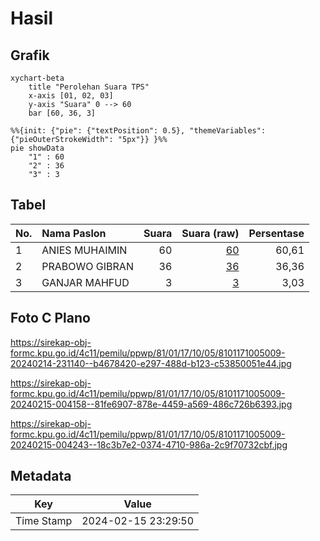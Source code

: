 # Hasil

## Grafik

```mermaid
xychart-beta
    title "Perolehan Suara TPS"
    x-axis [01, 02, 03]
    y-axis "Suara" 0 --> 60
    bar [60, 36, 3]
```

```mermaid
%%{init: {"pie": {"textPosition": 0.5}, "themeVariables": {"pieOuterStrokeWidth": "5px"}} }%%
pie showData
    "1" : 60
    "2" : 36
    "3" : 3
```

## Tabel

| No. | Nama Paslon    | Suara | Suara (raw) | Persentase |
|:--- |:-------------- | -----:| -----------:| ----------:|
| 1   | ANIES MUHAIMIN | 60    | [60][p-1]   | 60,61      |
| 2   | PRABOWO GIBRAN | 36    | [36][p-2]   | 36,36      |
| 3   | GANJAR MAHFUD  | 3     | [3][p-3]    | 3,03       |


[p-1]: https://github.com/gigit-pemilu/pemilu-2024-81-maluku/blob/main/pilpres/hitung-suara/sub/81-maluku/sub/01-maluku-tengah/sub/17-kota-masohi/sub/1005-letwaru/sub/009-tps/sub/paslon-1.txt
[p-2]: https://github.com/gigit-pemilu/pemilu-2024-81-maluku/blob/main/pilpres/hitung-suara/sub/81-maluku/sub/01-maluku-tengah/sub/17-kota-masohi/sub/1005-letwaru/sub/009-tps/sub/paslon-2.txt
[p-3]: https://github.com/gigit-pemilu/pemilu-2024-81-maluku/blob/main/pilpres/hitung-suara/sub/81-maluku/sub/01-maluku-tengah/sub/17-kota-masohi/sub/1005-letwaru/sub/009-tps/sub/paslon-3.txt

## Foto C Plano

https://sirekap-obj-formc.kpu.go.id/4c11/pemilu/ppwp/81/01/17/10/05/8101171005009-20240214-231140--b4678420-e297-488d-b123-c53850051e44.jpg

https://sirekap-obj-formc.kpu.go.id/4c11/pemilu/ppwp/81/01/17/10/05/8101171005009-20240215-004158--81fe6907-878e-4459-a569-486c726b6393.jpg

https://sirekap-obj-formc.kpu.go.id/4c11/pemilu/ppwp/81/01/17/10/05/8101171005009-20240215-004243--18c3b7e2-0374-4710-986a-2c9f70732cbf.jpg


## Metadata

| Key        | Value               |
| ---------- | ------------------- |
| Time Stamp | 2024-02-15 23:29:50 |



